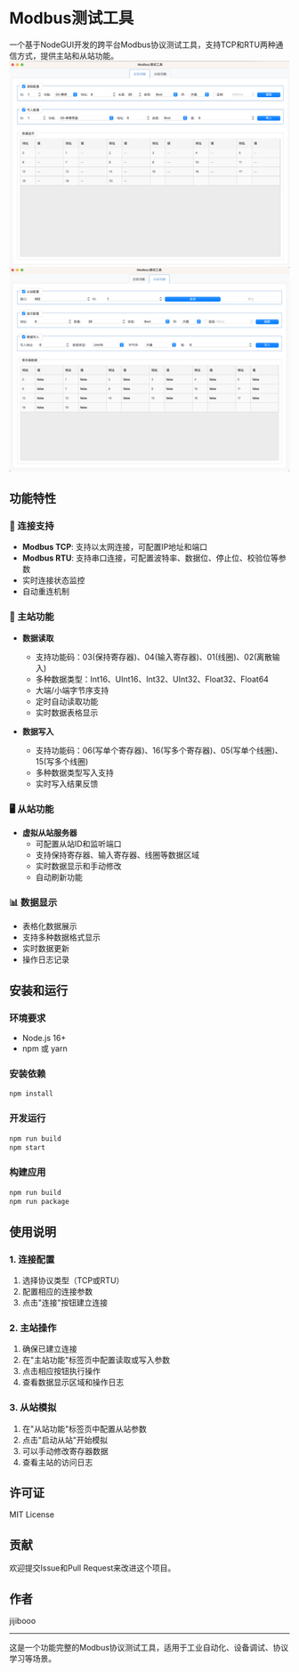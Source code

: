          
# Modbus测试工具

一个基于NodeGUI开发的跨平台Modbus协议测试工具，支持TCP和RTU两种通信方式，提供主站和从站功能。
![image.png](./assets/master.png)
![image.png](./assets/slave.png)

## 功能特性

### 🔌 连接支持
- **Modbus TCP**: 支持以太网连接，可配置IP地址和端口
- **Modbus RTU**: 支持串口连接，可配置波特率、数据位、停止位、校验位等参数
- 实时连接状态监控
- 自动重连机制

### 📖 主站功能
- **数据读取**
  - 支持功能码：03(保持寄存器)、04(输入寄存器)、01(线圈)、02(离散输入)
  - 多种数据类型：Int16、UInt16、Int32、UInt32、Float32、Float64
  - 大端/小端字节序支持
  - 定时自动读取功能
  - 实时数据表格显示

- **数据写入**
  - 支持功能码：06(写单个寄存器)、16(写多个寄存器)、05(写单个线圈)、15(写多个线圈)
  - 多种数据类型写入支持
  - 实时写入结果反馈

### 🖥️ 从站功能
- **虚拟从站服务器**
  - 可配置从站ID和监听端口
  - 支持保持寄存器、输入寄存器、线圈等数据区域
  - 实时数据显示和手动修改
  - 自动刷新功能

### 📊 数据显示
- 表格化数据展示
- 支持多种数据格式显示
- 实时数据更新
- 操作日志记录


## 安装和运行

### 环境要求
- Node.js 16+
- npm 或 yarn

### 安装依赖
```bash
npm install
```

### 开发运行
```bash
npm run build
npm start
```

### 构建应用
```bash
npm run build
npm run package
```

## 使用说明

### 1. 连接配置
1. 选择协议类型（TCP或RTU）
2. 配置相应的连接参数
3. 点击"连接"按钮建立连接

### 2. 主站操作
1. 确保已建立连接
2. 在"主站功能"标签页中配置读取或写入参数
3. 点击相应按钮执行操作
4. 查看数据显示区域和操作日志

### 3. 从站模拟
1. 在"从站功能"标签页中配置从站参数
2. 点击"启动从站"开始模拟
3. 可以手动修改寄存器数据
4. 查看主站的访问日志


## 许可证

MIT License

## 贡献

欢迎提交Issue和Pull Request来改进这个项目。

## 作者

jijibooo

---

这是一个功能完整的Modbus协议测试工具，适用于工业自动化、设备调试、协议学习等场景。
        